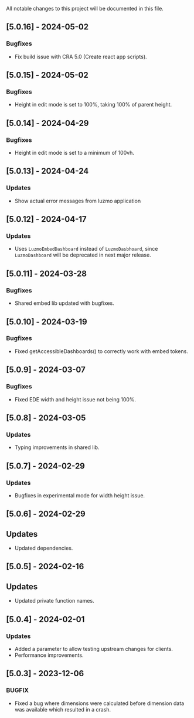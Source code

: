 
All notable changes to this project will be documented in this file.

## [5.0.16] - 2024-05-02

### Bugfixes

- Fix build issue with CRA 5.0 (Create react app scripts).

## [5.0.15] - 2024-05-02

### Bugfixes

- Height in edit mode is set to 100%, taking 100% of parent height.

## [5.0.14] - 2024-04-29

### Bugfixes

- Height in edit mode is set to a minimum of 100vh.

## [5.0.13] - 2024-04-24

### Updates

- Show actual error messages from luzmo application

## [5.0.12] - 2024-04-17

### Updates

- Uses `LuzmoEmbedDashboard` instead of `LuzmoDasbhoard`, since `LuzmoDashboard` will be deprecated in next major release.

## [5.0.11] - 2024-03-28

### Bugfixes

- Shared embed lib updated with bugfixes.

## [5.0.10] - 2024-03-19

### Bugfixes

- Fixed getAccessibleDashboards() to correctly work with embed tokens.

## [5.0.9] - 2024-03-07

### Bugfixes

- Fixed EDE width and height issue not being 100%.

## [5.0.8] - 2024-03-05

### Updates

- Typing improvements in shared lib.

## [5.0.7] - 2024-02-29

### Updates

- Bugfixes in experimental mode for width height issue.

## [5.0.6] - 2024-02-29

## Updates

- Updated dependencies.

## [5.0.5] - 2024-02-16

## Updates

- Updated private function names.

## [5.0.4] - 2024-02-01

### Updates

- Added a parameter to allow testing upstream changes for clients.
- Performance improvements.

## [5.0.3] - 2023-12-06

### BUGFIX

- Fixed a bug where dimensions were calculated before dimension data was available which resulted in a crash.
